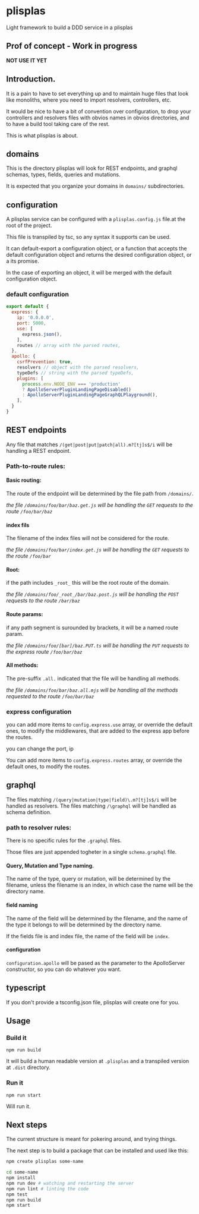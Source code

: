 # plisplas

Light framework to build a DDD service in a plisplas

## Prof of concept - Work in progress

**NOT USE IT YET**

## Introduction.

It is a pain to have to set everything up and to maintain huge files that look like monoliths, where you need to import resolvers, controllers, etc.

It would be nice to have a bit of convention over configuration, to drop your controllers and resolvers files with obvios names in obvios directories, and to have a build tool taking care of the rest.

This is what plisplas is about.

## domains

This is the directory plisplas will look for REST endpoints, and graphql schemas, types, fields, queries and mutations.

It is expected that you organize your domains in `domains/` subdirectories.

## configuration

A plisplas service can be configured with a `plisplas.config.js` file.at the root of the project.

This file is transpiled by tsc, so any syntax it supports can be used.

It can default-export a configuration object, or a function that accepts the default configuration object and returns the desired configuration object, or a its promise.

In the case of exporting an object, it will be merged with the default configuration object.

### default configuration

```js
export default {
  express: {
    ip: '0.0.0.0',
    port: 5000,
    use: [
      express.json(),
    ],
    routes // array with the parsed routes,
  },
  apollo: {
    csrfPrevention: true,
    resolvers // object with the parsed resolvers,
    typeDefs // string with the parsed typeDefs,
    plugins: [
      process.env.NODE_ENV === 'production'
      ? ApolloServerPluginLandingPageDisabled()
      : ApolloServerPluginLandingPageGraphQLPlayground(),
    ],
  }
}
```

## REST endpoints

Any file that matches `/(get|post|put|patch|all).m?[tj]s$/i` will be handling a REST endpoint.

### Path-to-route rules:
#### Basic routing:
The route of the endpoint will be determined by the file path from `/domains/`.

*the file `/domains/foo/bar/baz.get.js` will be handling the `GET` requests to the route `/foo/bar/baz`*

#### index fils
The filename of the index files will not be considered for the route.

*the file `/domains/foo/bar/index.get.js` will be handling the `GET` requests to the route `/foo/bar`*

#### Root:
if the path includes `_root_` this will be the root route of the domain.

*the file `/domains/foo/_root_/bar/baz.post.js` will be handling the `POST` requests to the route `/bar/baz`*

#### Route params:

if any path segment is surounded by brackets, it will be a named route param.

*the file `/domains/foo/[bar]/baz.PUT.ts` will be handling the `PUT` requests to the express route `/foo/bar/baz`*

#### All methods:

The pre-suffix `.all.` indicated that the file will be handling all methods.

*the file `/domains/foo/bar/baz.all.mjs` will be handling all the methods requested to the  route `/foo/bar/baz`*


### express configuration

you can add more items to `config.express.use` array, or override the default ones, to modify the middlewares, that are added to the express app before the routes.

you can change the port, ip

You can add more items to `config.express.routes` array, or override the default ones, to modify the routes.

## graphql

The files matching `/(query|mutation|type|field)\.m?[tj]s$/i` will be handled as resolvers.
The files matching `/\graphql` will be handled as schema definition.

### path to resolver rules:

There is no specific rules for the `.graphql` files.

Those files are just appended togheter in a single `schema.graphql` file.

#### Query, Mutation and Type naming.

The name of the type, query or mutation, will be determined by the filename, unless the filename is an index, in which case the name will be the directory name.

#### field naming

The name of the field will be determined by the filename, and the name of the type it belongs to will be determined by the directory name.

If the fields file is and index file, the name of the field will be `index`.

#### configuration

`configuration.apollo` will be pased as the parameter to the ApolloServer constructor, so you can do whatever you want.

## typescript

If you don't provide a tsconfig.json file, plisplas will create one for you.

## Usage

### Build it
```
npm run build
```

It will build a human readable version at `.plisplas` and a transpiled version at `.dist` directory.

### Run it
```
npm run start
```

Will run it.

## Next steps

The current structure is meant for pokering around, and trying things.

The next step is to build a package that can be installed and used like this:

```sh
npm create plisplas some-name

cd some-name
npm install
npm run dev # watching and restarting the server
npm run lint # linting the code
npm test
npm run build
npm start
```
